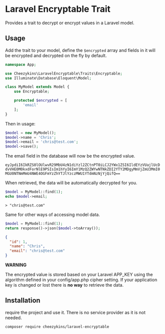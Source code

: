 # Laravel Encryptable Trait

Provides a trait to decrypt or encrypt values in a Laravel model.

## Usage

Add the trait to your model, define the ```$encrypted``` array and fields in it will be encrypted and decrypted on the fly by default.

```php
namespace App;

use Cheezykins\LaravelEncryptable\Traits\Encryptable;
use Illuminate\Database\Eloquent\Model;

class MyModel extends Model {
    use Encryptable;

    protected $encrypted = [
        'email'
    ];
}
```

Then in usage:

```php
$model = new MyModel();
$model->name = 'Chris';
$model->email = 'chris@test.com';
$model->save();
```

The email field in the database will now be the encrypted value.

```eyJpdiI6IkRZS0lOUlwvR29MbU4zN1diYzl2ZCtnPT0iLCJ2YWx1ZSI6IldEYzVUajlUcDdvVHE0M0kxdForNlE9PSIsIm1hYyI6ImY1MzQ2ZWYwNTNkZDI2YTY2MDgyMmVjZmU3MmI0MGU0NTNmMmU4NWE4OGFmYzZhYTJlYzczMWU1YTdmNzNjYjQifQ==```

When retrieved, the data will be automatically decrypted for you.

```php
$model = MyModel::find(1);
echo $model->email;
```
```> "chris@test.com"```

Same for other ways of accessing model data.

```php
$model = MyModel::find(1);
return response()->json($model->toArray());
```

```json
{
  "id": 1,
  "name": "Chris",
  "email": "chris@test.com"
}
```

**WARNING**

The encrypted value is stored based on your Laravel APP_KEY using the algorithm defined in your config/app.php cipher setting. If your application key is changed or lost there is **no way** to retrieve the data.

## Installation

require the project and use it. There is no service provider as it is not needed.

```composer require cheezykins/laravel-encryptable```